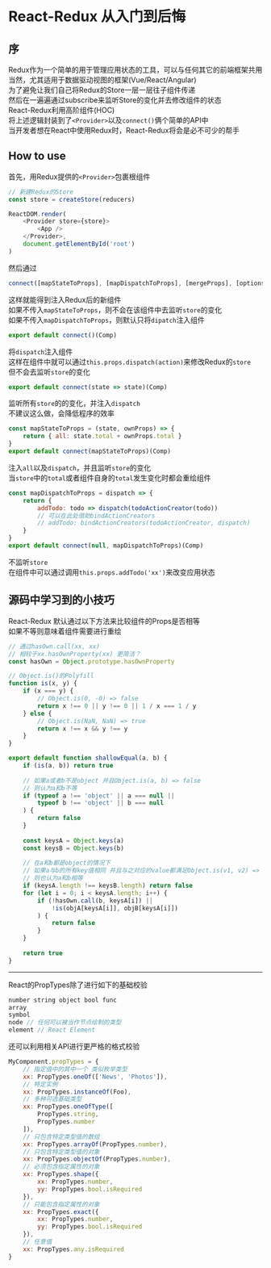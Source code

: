 # React-Redux 从入门到后悔

## 序
Redux作为一个简单的用于管理应用状态的工具，可以与任何其它的前端框架共用  
当然，尤其适用于数据驱动视图的框架(Vue/React/Angular)  
为了避免让我们自己将Redux的Store一层一层往子组件传递  
然后在一遍遍通过subscribe来监听Store的变化并去修改组件的状态  
React-Redux利用高阶组件(HOC)  
将上述逻辑封装到了`<Provider>`以及`connect()`俩个简单的API中  
当开发者想在React中使用Redux时，React-Redux将会是必不可少的帮手

## How to use
首先，用Redux提供的`<Provider>`包裹根组件
```js
// 新建Redux的Store
const store = createStore(reducers)

ReactDOM.render(
	<Provider store={store}>
		<App />
	</Provider>,
	document.getElementById('root')
)
```
然后通过
```js
connect([mapStateToProps], [mapDispatchToProps], [mergeProps], [options])(Comp)
```
这样就能得到注入Redux后的新组件  
如果不传入`mapStateToProps`，则不会在该组件中去监听`store`的变化  
如果不传入`mapDispatchToProps`，则默认只将`dipatch`注入组件  
```js
export default connect()(Comp)
```
将`dispatch`注入组件  
这样在组件中就可以通过`this.props.dispatch(action)`来修改Redux的`store`  
但不会去监听`store`的变化
```js
export default connect(state => state)(Comp)
```
监听所有`store`的的变化，并注入`dispatch`  
不建议这么做，会降低程序的效率
```js
const mapStateToProps = (state, ownProps) => {
	return { all: state.total + ownProps.total }
}
export default connect(mapStateToProps)(Comp)
```
注入`all`以及`dispatch`，并且监听`store`的变化  
当`store`中的`total`或者组件自身的`total`发生变化时都会重绘组件
```js
const mapDispatchToProps = dispatch => {
	return {
		addTodo: todo => dispatch(todoActionCreator(todo))
		// 可以在此处借助bindActionCreators
		// addTodo: bindActionCreators(todoActionCreator, dispatch)
	}
}
export default connect(null, mapDispatchToProps)(Comp)
```
不监听`store`  
在组件中可以通过调用`this.props.addTodo('xx')`来改变应用状态

## 源码中学习到的小技巧
React-Redux 默认通过以下方法来比较组件的Props是否相等  
如果不等则意味着组件需要进行重绘
```js
// 通过hasOwn.call(xx, xx)
// 相较于xx.hasOwnProperty(xx) 更简洁？
const hasOwn = Object.prototype.hasOwnProperty

// Object.is()的Polyfill
function is(x, y) {
	if (x === y) {
		// Object.is(0, -0) => false
		return x !== 0 || y !== 0 || 1 / x === 1 / y 
	} else {
		// Object.is(NaN, NaN) => true
		return x !== x && y !== y
	}
}

export default function shallowEqual(a, b) {
	if (is(a, b)) return true
	
	// 如果a或者b不是object 并且Object.is(a, b) => false
	// 则认为a和b不等
	if (typeof a !== 'object' || a === null ||
		typeof b !== 'object' || b === null
	) {
		return false
	}
	
	const keysA = Object.keys(a)
	const keysB = Object.keys(b)
	
	// 在a和b都是object的情况下
	// 如果a与b的所有key值相同 并且与之对应的value都满足Object.is(v1, v2) => true
	// 则也认为a和b相等
	if (keysA.length !== keysB.length) return false
	for (let i = 0; i < keysA.length; i++) {
		if (!hasOwn.call(b, keysA[i]) ||
			!is(objA[keysA[i]], objB[keysA[i]])
		) {
			return false
		}
	}
	
	return true
}
```

*********

React的PropTypes除了进行如下的基础校验
```js
number string object bool func
array
symbol
node // 任何可以被当作节点绘制的类型
element // React Element
```
还可以利用相关API进行更严格的格式校验
```js
MyComponent.propTypes = {
	// 指定值中的其中一个 类似枚举类型
	xx: PropTypes.oneOf(['News', 'Photos']),
	// 特定实例
	xx: PropTypes.instanceOf(Foo),
	// 多种可选基础类型
	xx: PropTypes.oneOfType([
		PropTypes.string,
		PropTypes.number
	]),
	// 只包含特定类型值的数组
	xx: PropTypes.arrayOf(PropTypes.number),
	// 只包含特定类型值的对象
	xx: PropTypes.objectOf(PropTypes.number),
	// 必须包含指定属性的对象
	xx: PropTypes.shape({
		xx: PropTypes.number,
		yy: PropTypes.bool.isRequired
	}),
	// 只能包含指定属性的对象
	xx: PropTypes.exact({
		xx: PropTypes.number,
		yy: PropTypes.bool.isRequired
	}),
	// 任意值
	xx: PropTypes.any.isRequired
}
```
